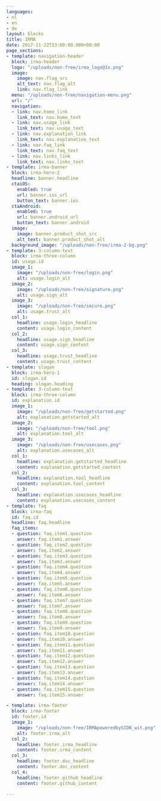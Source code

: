 ```yaml
---
languages:
- nl
- en
- de
layout: blocks
title: IRMA
date: 2017-11-22T23:00:00.000+00:00
page_sections:
- template: navigation-header
  block: irma-header
  logo: "/uploads/non-free/irma_logo@1x.png"
  image:
    image: nav.flag_src
    alt_text: nav.flag_alt  
    link: nav.flag_link
  menu: "/uploads/non-free/navigation-menu.png"
  url: "/"
  navigation:
  - link: nav.home_link
    link_text: nav.home_text
  - link: nav.usage_link
    link_text: nav.usage_text
  - link: nav.explanation_link
    link_text: nav.explanation_text
  - link: nav.faq_link
    link_text: nav.faq_text
  - link: nav.links_link
    link_text: nav.links_text
- template: irma-banner
  block: irma-hero-2
  headline: banner.headline
  ctaiOS:
    enabled: true
    url: banner.ios_url
    button_text: banner.ios
  ctaAndroid:
    enabled: true
    url: banner.android_url
    button_text: banner.android
  image:
    image: banner.product_shot_src
    alt_text: banner.product_shot_alt
  background_image: "/uploads/non-free/irma-2-bg.png"
- template: 3-column-text
  block: irma-three-column
  id: usage.id
  image_1:
    image: "/uploads/non-free/login.png"
    alt: usage.login_alt
  image_2:
    image: "/uploads/non-free/signature.png"
    alt: usage.sign_alt
  image_3:
    image: "/uploads/non-free/secure.png"
    alt: usage.trust_alt
  col_1:
    headline: usage.login_headline
    content: usage.login_content
  col_2:
    headline: usage.sign_headline
    content: usage.sign_content
  col_3:
    headline: usage.trust_headline
    content: usage.trust_content
- template: slogan
  block: irma-hero-1
  id: slogan.id
  heading: slogan.heading
- template: 3-column-text
  block: irma-three-column
  id: explanation.id
  image_1:
    image: "/uploads/non-free/getstarted.png"
    alt: explanation.getstarted_alt
  image_2:
    image: "/uploads/non-free/tool.png"
    alt: explanation.tool_alt
  image_3:
    image: "/uploads/non-free/usecases.png"
    alt: explanation.usecases_alt
  col_1:
    headline: explanation.getstarted_headline
    content: explanation.getstarted_content
  col_2:
    headline: explanation.tool_headline
    content: explanation.tool_content
  col_3:
    headline: explanation.usecases_headline
    content: explanation.usecases_content
- template: faq
  block: irma-faq
  id: faq.id
  headline: faq.headline
  faq_items:
  - question: faq.item1.question
    answer: faq.item1.answer
  - question: faq.item2.question
    answer: faq.item2.answer
  - question: faq.item3.question
    answer: faq.item3.answer
  - question: faq.item4.question
    answer: faq.item4.answer
  - question: faq.item5.question
    answer: faq.item5.answer
  - question: faq.item6.question
    answer: faq.item6.answer
  - question: faq.item7.question
    answer: faq.item7.answer
  - question: faq.item8.question
    answer: faq.item8.answer
  - question: faq.item9.question
    answer: faq.item9.answer
  - question: faq.item10.question
    answer: faq.item10.answer
  - question: faq.item11.question
    answer: faq.item11.answer
  - question: faq.item12.question
    answer: faq.item12.answer
  - question: faq.item13.question
    answer: faq.item13.answer
  - question: faq.item14.question
    answer: faq.item14.answer
  - question: faq.item15.question
    answer: faq.item15.answer

- template: irma-footer
  block: irma-footer
  id: footer.id
  image_1:
    image: "/uploads/non-free/IRMApoweredbySIDN_wit.png"
    alt: footer.irma_alt
  col_2:  
    headline: footer.irma_headline
    content: footer.irma_content
  col_3:
    headline: footer.doc_headline
    content: footer.doc_content
  col_4:
    headline: footer.github_headline
    content: footer.github_content

---
```

